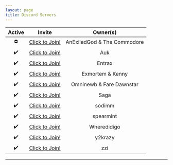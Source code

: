 ```yaml
---
layout: page
title: Discord Servers
---
```


Active | Invite | Owner(s)
:----: | :----: | :------:
⛔️ | [Click to Join!][Allagan Data Acquisition Module] | AnExiledGod & The Commodore
✔️ | [Click to Join!][Shinra] | Auk
✔️ | [Click to Join!][EntraxBuddy] | Entrax
✔️ | [Click to Join!][Magitek] | Exmortem & Kenny
✔️ | [Click to Join!][Omniverse] | Omninewb & Fare Dawnstar
✔️ | [Click to Join!][Lisbeth & Agil] | Saga
✔️ | [Click to Join!][Sodimms Stuff] | sodimm
✔️ | [Click to Join!][Mud Assist] | spearmint
✔️ | [Click to Join!][Wheredidigo] | Wheredidigo
✔️ | [Click to Join!][y2kode] | y2krazy
✔️ | [Click to Join!][ZZI Productions] | zzi

---

[Allagan Data Acquisition Module]: https://discord.gg/hhpW645 "Allagan Data Acquisition Module"
[Shinra]: https://discord.gg/uEhp5BJ "Shinra"
[EntraxBuddy]: https://discord.gg/gpUMYC9 "EntraxBuddy"
[Magitek]: https://discord.gg/W6TXCNU "Magitek"
[Omniverse]: https://discord.gg/KAwRP4C "Omniverse"
[Lisbeth & Agil]: https://discord.gg/0nBA0DlNByPBwqd6 "Lisbeth & Agil"
[Sodimms Stuff]: https://discord.gg/zkNYzAs "Sodimms Stuff"
[Mud Assist]: https://discord.gg/YmzsEGm "Mud Assist"
[Wheredidigo]: https://discord.gg/G6WeNaR "Wheredidigo"
[y2kode]: https://discord.gg/2X2UC7h "y2kode"
[ZZI Productions]: https://discord.gg/4UXTZC9 "ZZI Productions"
